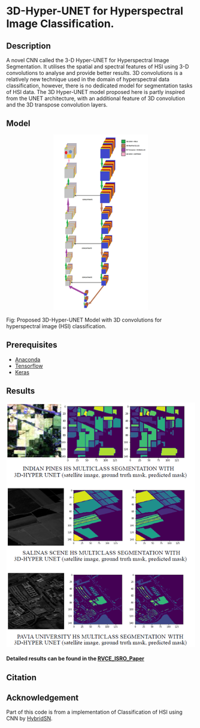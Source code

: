# 3D-Hyper-UNET for Hyperspectral Image Classification.

## Description

A novel CNN called the 3-D Hyper-UNET for Hyperspectral Image Segmentation. It utilises the spatial and spectral features of HSI using 3-D convolutions to analyse and provide better results.
3D convolutions is a relatively new technique used in the domain of hyperspectral data classification, however, there is no dedicated model for segmentation tasks of HSI data. The 3D Hyper-UNET model proposed here is partly inspired from the UNET architecture, with an additional feature of 3D convolution and the 3D transpose convolution layers.

## Model

<div align="center"><img src="https://github.com/nishchaljs/3D-Hyper-UNET/blob/main/3D_Unet_Mod.png" width="50%" height="50%" /></div>

Fig: Proposed 3D-Hyper-UNET Model with 3D convolutions for hyperspectral image (HSI) classification.  

## Prerequisites

- [Anaconda](https://www.anaconda.com/download/)
- [Tensorflow](https://github.com/tensorflow/tensorflow/)
- [Keras](https://github.com/fchollet/keras)

## Results

<div align="center"><img src="https://github.com/nishchaljs/3D-Hyper-UNET/blob/main/results.png"/></div>


#### Detailed results can be found in the [RVCE_ISRO_Paper](RVCE_ISRO_Paper.pdf)

## Citation
   

## Acknowledgement

Part of this code is from a implementation of Classification of HSI using CNN by [HybridSN](https://github.com/gokriznastic/HybridSN).
